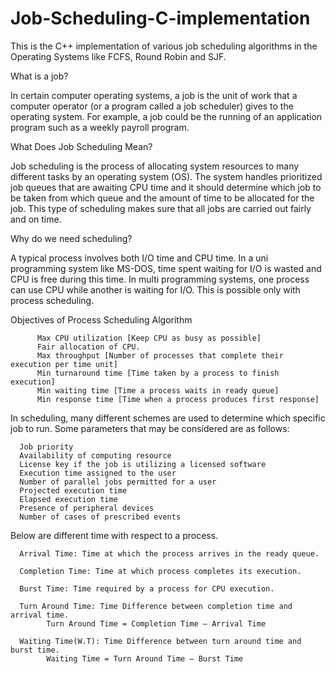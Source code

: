# Job-Scheduling-C-implementation

This is the C++ implementation of various job scheduling algorithms in the Operating Systems like FCFS, Round Robin and SJF.


What is a job?

In certain computer operating systems, a job is the unit of work that a computer operator (or a program called a job scheduler) gives to the operating system. For example, a job could be the running of an application program such as a weekly payroll program.


What Does Job Scheduling Mean?

Job scheduling is the process of allocating system resources to many different tasks by an operating system (OS). The system handles prioritized job queues that are awaiting CPU time and it should determine which job to be taken from which queue and the amount of time to be allocated for the job. This type of scheduling makes sure that all jobs are carried out fairly and on time.


Why do we need scheduling?

A typical process involves both I/O time and CPU time. In a uni programming system like MS-DOS, time spent waiting for I/O is wasted and CPU is free during this time. In multi programming systems, one process can use CPU while another is waiting for I/O. This is possible only with process scheduling.


Objectives of Process Scheduling Algorithm

          Max CPU utilization [Keep CPU as busy as possible]
          Fair allocation of CPU.
          Max throughput [Number of processes that complete their execution per time unit]
          Min turnaround time [Time taken by a process to finish execution]
          Min waiting time [Time a process waits in ready queue]
          Min response time [Time when a process produces first response]
          

In scheduling, many different schemes are used to determine which specific job to run. Some parameters that may be considered are as follows:

      Job priority
      Availability of computing resource
      License key if the job is utilizing a licensed software
      Execution time assigned to the user
      Number of parallel jobs permitted for a user
      Projected execution time
      Elapsed execution time
      Presence of peripheral devices
      Number of cases of prescribed events
      
Below are different time with respect to a process.

      Arrival Time: Time at which the process arrives in the ready queue.
      
      Completion Time: Time at which process completes its execution.
      
      Burst Time: Time required by a process for CPU execution.
      
      Turn Around Time: Time Difference between completion time and arrival time.
            Turn Around Time = Completion Time – Arrival Time
            
      Waiting Time(W.T): Time Difference between turn around time and burst time.
            Waiting Time = Turn Around Time – Burst Time




